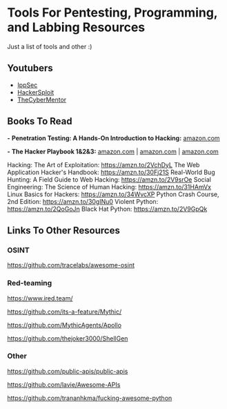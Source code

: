 # Tools For Pentesting, Programming, and Labbing Resources
Just a list of tools and other  :)

## Youtubers
- [IppSec](https://www.youtube.com/channel/UCa6eh7gCkpPo5XXUDfygQQA)
- [HackerSploit](https://www.youtube.com/channel/UC0ZTPkdxlAKf-V33tqXwi3Q)
- [TheCyberMentor](https://www.youtube.com/channel/UC0ArlFuFYMpEewyRBzdLHiw)


## Books To Read
  **-** **Penetration Testing: A Hands-On Introduction to Hacking:** [amazon.com](https://www.amazon.com/Penetration-Testing-Hands-Introduction-Hacking/dp/1593275641/ref=pd_ybh_a_49?_encoding=UTF8&psc=1&refRID=C6BQV1Y5GRRQH4KW6Z3B)

  **-** **The Hacker Playbook 1&2&3:** [amazon.com](https://www.amazon.com/Hacker-Playbook-Practical-Penetration-Testing/dp/1494932636/ref=sr_1_3?dchild=1&keywords=hackers+playbook&qid=1605845133&s=books&sr=1-3) | [amazon.com](https://www.amazon.com/Hacker-Playbook-Practical-Penetration-Testing/dp/1512214566/ref=sr_1_4?dchild=1&keywords=hackers+playbook&qid=1605845133&s=books&sr=1-4) | [amazon.com](https://www.amazon.com/Hacker-Playbook-Practical-Penetration-Testing/dp/1980901759/ref=sr_1_2?dchild=1&keywords=hackers+playbook&qid=1605845133&s=books&sr=1-2)

Hacking: The Art of Exploitation: https://amzn.to/2VchDyL
The Web Application Hacker's Handbook: https://amzn.to/30Fj21S
Real-World Bug Hunting: A Field Guide to Web Hacking: https://amzn.to/2V9srOe
Social Engineering: The Science of Human Hacking: https://amzn.to/31HAmVx
Linux Basics for Hackers: https://amzn.to/34WvcXP
Python Crash Course, 2nd Edition: https://amzn.to/30gINu0
Violent Python: https://amzn.to/2QoGoJn
Black Hat Python: https://amzn.to/2V9GpQk

## Links To Other Resources 

### OSINT


https://github.com/tracelabs/awesome-osint

### Red-teaming
https://www.ired.team/

https://github.com/its-a-feature/Mythic/

https://github.com/MythicAgents/Apollo

https://github.com/thejoker3000/ShellGen

### Other
https://github.com/public-apis/public-apis

https://github.com/lavie/Awesome-APIs

https://github.com/trananhkma/fucking-awesome-python







